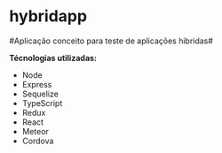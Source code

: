 # hybridapp

#Aplicação conceito para teste de aplicações hibridas#

**Técnologias utilizadas:**

*   Node
*   Express
*   Sequelize
*   TypeScript
*   Redux
*   React
*   Meteor
*   Cordova
